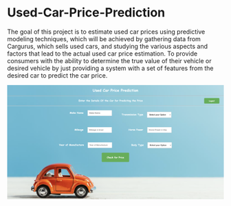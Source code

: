 # Used-Car-Price-Prediction

The goal of this project is to estimate used car prices using predictive modeling techniques, which  will be achieved by gathering data from Cargurus, which sells used cars, and studying the various aspects and factors that lead to the actual used car price estimation. To provide consumers with the ability to determine the true value of their vehicle or desired vehicle by just providing a system with a set of features from the desired car to predict the car price.

![Used Car Price Prediction](WebApp.png)
